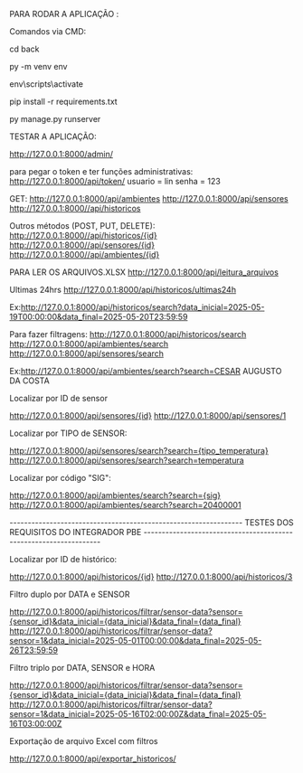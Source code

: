 PARA RODAR A APLICAÇÃO :

Comandos via CMD:

cd back

py -m venv env

env\scripts\activate

pip install -r requirements.txt

py manage.py runserver


TESTAR A APLICAÇÃO:

http://127.0.0.1:8000/admin/

para pegar o token e ter funções administrativas:
http://127.0.0.1:8000/api/token/
usuario = lin
senha = 123

GET:
http://127.0.0.1:8000/api/ambientes
http://127.0.0.1:8000/api/sensores
http://127.0.0.1:8000//api/historicos


Outros métodos (POST, PUT, DELETE):
http://127.0.0.1:8000//api/historicos/{id}
http://127.0.0.1:8000//api/sensores/{id}
http://127.0.0.1:8000//api/ambientes/{id}

PARA LER OS ARQUIVOS.XLSX
http://127.0.0.1:8000/api/leitura_arquivos


Ultimas 24hrs
http://127.0.0.1:8000/api/historicos/ultimas24h

Ex:http://127.0.0.1:8000/api/historicos/search?data_inicial=2025-05-19T00:00:00&data_final=2025-05-20T23:59:59


Para fazer filtragens:
http://127.0.0.1:8000/api/historicos/search
http://127.0.0.1:8000/api/ambientes/search
http://127.0.0.1:8000/api/sensores/search

Ex:http://127.0.0.1:8000/api/ambientes/search?search=CESAR AUGUSTO DA COSTA 


Localizar por ID de sensor

http://127.0.0.1:8000/api/sensores/{id}
http://127.0.0.1:8000/api/sensores/1

Localizar por TIPO de SENSOR:

http://127.0.0.1:8000/api/sensores/search?search={tipo_temperatura}
http://127.0.0.1:8000/api/sensores/search?search=temperatura

Localizar por código "SIG":

http://127.0.0.1:8000/api/ambientes/search?search={sig}
http://127.0.0.1:8000/api/ambientes/search?search=20400001


---------------------------------------------------------------- TESTES DOS REQUISITOS DO INTEGRADOR PBE ------------------------------------------------------------------


Localizar por ID de histórico:

http://127.0.0.1:8000/api/historicos/{id}
http://127.0.0.1:8000/api/historicos/3


Filtro duplo por DATA e SENSOR

http://127.0.0.1:8000/api/historicos/filtrar/sensor-data?sensor={sensor_id}&data_inicial={data_inicial}&data_final={data_final}
http://127.0.0.1:8000/api/historicos/filtrar/sensor-data?sensor=1&data_inicial=2025-05-01T00:00:00&data_final=2025-05-26T23:59:59


Filtro triplo por DATA, SENSOR e HORA

http://127.0.0.1:8000/api/historicos/filtrar/sensor-data?sensor={sensor_id}&data_inicial={data_inicial}&data_final={data_final}
http://127.0.0.1:8000/api/historicos/filtrar/sensor-data?sensor=1&data_inicial=2025-05-16T02:00:00Z&data_final=2025-05-16T03:00:00Z


Exportação de arquivo Excel com filtros

http://127.0.0.1:8000/api/exportar_historicos/
